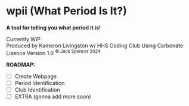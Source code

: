 # wpii (What Period Is It?)
**A tool for telling you what period it is!**

Currently WIP <br>
Produced by Kameron Livingston w/ HHS Coding Club
Using Carbonate Lisence Version 1.0
	<sup>© Jack Spencer 2024</sup>

**ROADMAP:**
- [ ] Create Webpage
- [ ] Period Identification
- [ ] Club Identification
- [ ] EXTRA (gonna add more soon)
